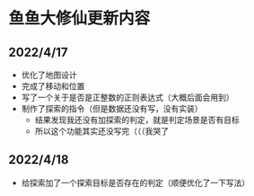 # 鱼鱼大修仙更新内容

## 2022/4/17

- 优化了地图设计
- 完成了移动和位置
- 写了一个关于是否是正整数的正则表达式（大概后面会用到）
- 制作了探索的指令（但是数据还没有写，没有实装）
  - 结果发现我还没有加探索的判定，就是判定场景是否有目标
  - 所以这个功能其实还没写完（（（我哭了

## 2022/4/18

- 给探索加了一个探索目标是否存在的判定（顺便优化了一下写法）